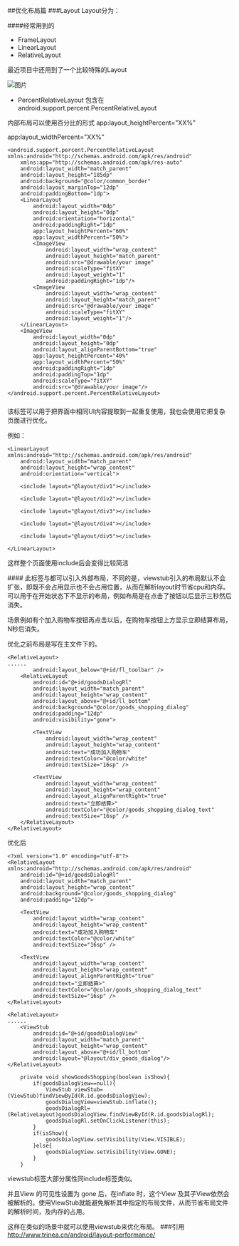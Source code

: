 ##优化布局篇
###Layout
Layout分为：

####经常用到的

* FrameLayout
* LinearLayout
* RelativeLayout

最近项目中还用到了一个比较特殊的Layout

![图片](http://120.27.118.74/attachment/1602/thread/2_1_dfa3f9da08c0708.png)

* PercentRelativeLayout
包含在android.support.percent.PercentRelativeLayout

内部布局可以使用百分比的形式
app:layout_heightPercent="XX%"

app:layout_widthPercent="XX%"
```
<android.support.percent.PercentRelativeLayout xmlns:android="http://schemas.android.com/apk/res/android"
    xmlns:app="http://schemas.android.com/apk/res-auto"
    android:layout_width="match_parent"
    android:layout_height="185dp"
    android:background="@color/common_border"
    android:layout_marginTop="12dp"
    android:paddingBottom="1dp">
    <LinearLayout
        android:layout_width="0dp"
        android:layout_height="0dp"
        android:orientation="horizontal"
        android:paddingRight="1dp"
        app:layout_heightPercent="60%"
        app:layout_widthPercent="50%">
        <ImageView
            android:layout_width="wrap_content"
            android:layout_height="match_parent"
            android:src="@drawable/your image"
            android:scaleType="fitXY"
            android:layout_weight="1"
            android:paddingRight="1dp"/>
        <ImageView
            android:layout_width="wrap_content"
            android:layout_height="match_parent"
            android:src="@drawable/your image"
            android:scaleType="fitXY"
            android:layout_weight="1"/>
    </LinearLayout>
    <ImageView
        android:layout_width="0dp"
        android:layout_height="0dp"
        android:layout_alignParentBottom="true"
        app:layout_heightPercent="40%"
        app:layout_widthPercent="50%"
        android:paddingRight="1dp"
        android:paddingTop="1dp"
        android:scaleType="fitXY"
        android:src="@drawable/your image"/>
</android.support.percent.PercentRelativeLayout>
```

##### <include>
该标签可以用于把界面中相同UI内容提取到一起重复使用，我也会使用它把复杂页面进行优化。

例如：

```
<LinearLayout xmlns:android="http://schemas.android.com/apk/res/android"
    android:layout_width="match_parent"
    android:layout_height="wrap_content"
    android:orientation="vertical">

    <include layout="@layout/div1"></include>

    <include layout="@layout/div2"></include>

    <include layout="@layout/div3"></include>

    <include layout="@layout/div4"></include>

    <include layout="@layout/div5"></include>

</LinearLayout>
```

这样整个页面使用include后会变得比较简洁

####<viewstub>
此标签与<include>都可以引入外部布局，不同的是，viewstub引入的布局默认不会扩张，即既不会占用显示也不会占用位置，从而在解析layout时节省cpu和内存。
可以用于在开始状态下不显示的布局，例如布局是在点击了按钮以后显示三秒然后消失。

场景例如有个加入购物车按钮再点击以后，在购物车按钮上方显示立即结算布局，N秒后消失。

优化之前布局是写在主文件下的。
```
<RelativeLayout>
......
        android:layout_below="@+id/fl_toolbar" />
    <RelativeLayout
        android:id="@+id/goodsDialogRl"
        android:layout_width="match_parent"
        android:layout_height="wrap_content"
        android:layout_above="@+id/ll_bottom"
        android:background="@color/goods_shopping_dialog"
        android:padding="12dp"
        android:visibility="gone">

        <TextView
            android:layout_width="wrap_content"
            android:layout_height="wrap_content"
            android:text="成功加入购物车"
            android:textColor="@color/white"
            android:textSize="16sp" />

        <TextView
            android:layout_width="wrap_content"
            android:layout_height="wrap_content"
            android:layout_alignParentRight="true"
            android:text="立即结算>"
            android:textColor="@color/goods_shopping_dialog_text"
            android:textSize="16sp" />
    </RelativeLayout>
</RelativeLayout>
```
优化后
```
<?xml version="1.0" encoding="utf-8"?>
<RelativeLayout xmlns:android="http://schemas.android.com/apk/res/android"
    android:id="@+id/goodsDialogRl"
    android:layout_width="match_parent"
    android:layout_height="wrap_content"
    android:background="@color/goods_shopping_dialog"
    android:padding="12dp">

    <TextView
        android:layout_width="wrap_content"
        android:layout_height="wrap_content"
        android:text="成功加入购物车"
        android:textColor="@color/white"
        android:textSize="16sp" />

    <TextView
        android:layout_width="wrap_content"
        android:layout_height="wrap_content"
        android:layout_alignParentRight="true"
        android:text="立即结算>"
        android:textColor="@color/goods_shopping_dialog_text"
        android:textSize="16sp" />
</RelativeLayout>
```
```
<RelativeLayout>
......
    <ViewStub
        android:id="@+id/goodsDialogView"
        android:layout_width="match_parent"
        android:layout_height="wrap_content"
        android:layout_above="@+id/ll_bottom"
        android:layout="@layout/div_goods_dialog"/>
</RelativeLayout>
```
```
    private void showGoodsShopping(boolean isShow){
        if(goodsDialogView==null){
            ViewStub viewStub=(ViewStub)findViewById(R.id.goodsDialogView);
            goodsDialogView=viewStub.inflate();
            goodsDialogRl=(RelativeLayout)goodsDialogView.findViewById(R.id.goodsDialogRl);
            goodsDialogRl.setOnClickListener(this);
        }
        if(isShow){
            goodsDialogView.setVisibility(View.VISIBLE);
        }else{
            goodsDialogView.setVisibility(View.GONE);
        }
    }
```
viewstub标签大部分属性同include标签类似。

并且View 的可见性设置为 gone 后，在inflate 时，这个View 及其子View依然会被解析的。使用ViewStub就能避免解析其中指定的布局文件，从而节省布局文件的解析时间，及内存的占用。

这样在类似的场景中就可以使用viewstub来优化布局。
###引用
http://www.trinea.cn/android/layout-performance/
